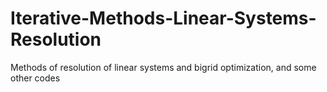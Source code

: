 # Iterative-Methods-Linear-Systems-Resolution
Methods of resolution of linear systems and bigrid optimization, and some other codes
